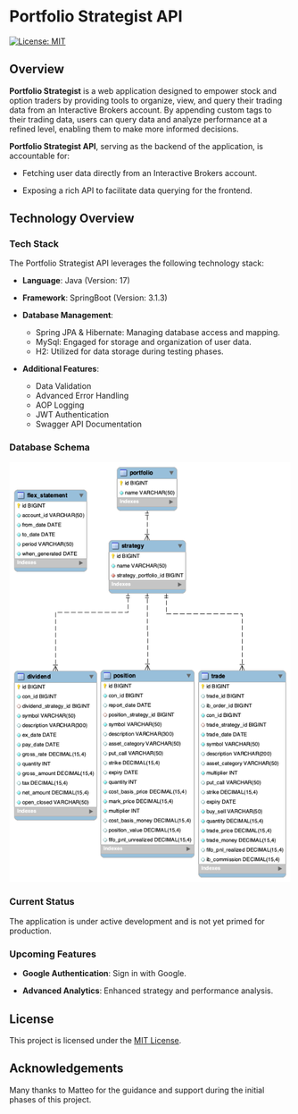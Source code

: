 # Portfolio Strategist API

[![License: MIT](https://img.shields.io/badge/License-MIT-yellow.svg)](https://opensource.org/licenses/MIT)

## Overview

**Portfolio Strategist** is a web application designed to empower stock and option traders by providing tools to organize, view, and query their trading data from an Interactive Brokers account. By appending custom tags to their trading data, users can query data and analyze performance at a refined level, enabling them to make more informed decisions.

**Portfolio Strategist API**, serving as the backend of the application, is accountable for:

- Fetching user data directly from an Interactive Brokers account.

- Exposing a rich API to facilitate data querying for the frontend.

## Technology Overview

### Tech Stack

The Portfolio Strategist API leverages the following technology stack:

- **Language**: Java (Version: 17)

- **Framework**: SpringBoot (Version: 3.1.3)

- **Database Management**:
  - Spring JPA & Hibernate: Managing database access and mapping.
  - MySql: Engaged for storage and organization of user data.
  - H2: Utilized for data storage during testing phases.

- **Additional Features**:
    - Data Validation
    - Advanced Error Handling
    - AOP Logging
  - JWT Authentication
  - Swagger API Documentation

### Database Schema

![Database Schema](assets/dbSchemaDiagram.png)

### Current Status

The application is under active development and is not yet primed for production.

### Upcoming Features

- **Google Authentication**: Sign in with Google.

- **Advanced Analytics**: Enhanced strategy and performance analysis.

## License

This project is licensed under the [MIT License](LICENSE.md).

## Acknowledgements

Many thanks to Matteo for the guidance and support during the initial phases of this project.



